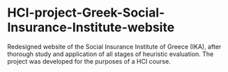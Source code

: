 # HCI-project-Greek-Social-Insurance-Institute-website
Redesigned website of the Social Insurance Institute of Greece (IKA), after thorough study and application of all stages of heuristic evaluation. The project was developed for the purposes of a HCI course.
